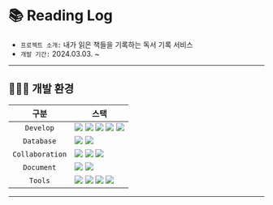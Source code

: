 # 📚 Reading Log
- `프로젝트 소개:`  내가 읽은 책들을 기록하는 독서 기록 서비스
- `개발 기간:`  2024.03.03. ~
___

## 🧑🏻‍💻 개발 환경

|구분|스택|
|:--:|--|
|`Develop`|<img src="https://img.shields.io/badge/Java 17-FF9E0F?style=flat-square&logo=Java&logoColor=white"> <img src="https://img.shields.io/badge/gradle-02303A?style=flat-square&logo=gradle&logoColor=white"> <img src="https://img.shields.io/badge/Spring Boot-6DB33F?style=flat-square&logo=Spring Boot&logoColor=white"> <img src="https://img.shields.io/badge/Spring Security-6DB33F?style=flat-square&logo=Spring Security&logoColor=white"> <img src="https://img.shields.io/badge/Spring Data JPA-20336B?style=flat-square&logo=spring&logoColor=white"> |
|`Database`|<img src="https://img.shields.io/badge/MySQL-4479A1?style=flat-square&logo=MySQL&logoColor=white"> <img src="https://img.shields.io/badge/Redis-DC382D?style=flat-square&logo=redis&logoColor=white"> |
|`Collaboration`|<img src="https://img.shields.io/badge/git-F05032?style=flat-square&logo=git&logoColor=white"> <img src="https://img.shields.io/badge/github-181717?style=flat-square&logo=github&logoColor=white"> <img src="https://img.shields.io/badge/discord-5865F2?style=flat-square&logo=discord&logoColor=white">|
|`Document`| <img src="https://img.shields.io/badge/Swagger UI-569A31?style=flat-square&logo=swagger&logoColor=white"> <img src="https://img.shields.io/badge/notion-000000?style=flat-square&logo=notion&logoColor=white"> |
|`Tools`|<img src="https://img.shields.io/badge/intellij idea-003366?style=flat-square&logo=intellijidea&logoColor=white"> <img src="https://img.shields.io/badge/postman-FF6C37?style=flat-square&logo=postman&logoColor=white"> <img src="https://img.shields.io/badge/gitkraken-179287?style=flat-square&logo=gitkraken&logoColor=white"> <img src="https://img.shields.io/badge/figma-F24E1E?style=flat-square&logo=figma&logoColor=white">|
___
